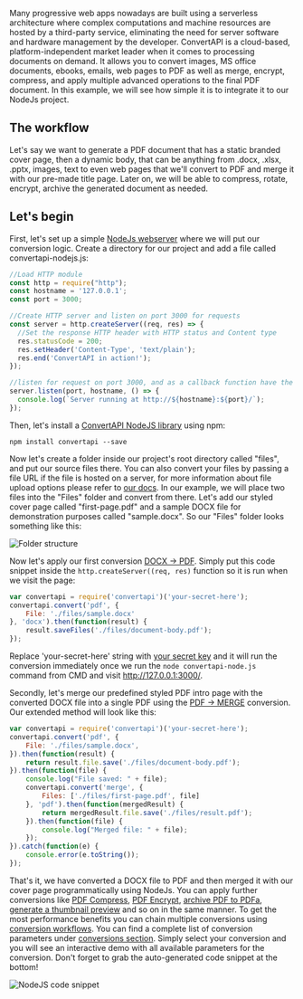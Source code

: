 Many progressive web apps nowadays are built using a serverless architecture where complex computations and machine resources are hosted by a third-party service, 
eliminating the need for server software and hardware management by the developer. 
ConvertAPI is a cloud-based, platform-independent market leader when it comes to processing documents on demand.
It allows you to convert images, MS office documents, ebooks, emails, web pages to PDF as well as merge, encrypt, compress, and apply multiple advanced operations to the
final PDF document. In this example, we will see how simple it is to integrate it to our NodeJs project.

## The workflow

Let's say we want to generate a PDF document that has a static branded cover page, then a dynamic body, that can be anything from .docx, .xlsx, .pptx, images, 
text to even web pages that we'll convert to PDF and merge it with our pre-made title page. Later on, we will be able to compress, rotate, encrypt, archive the generated document as needed.

## Let's begin

First, let's set up a simple [NodeJs webserver](https://nodejs.org/en/docs/guides/getting-started-guide/) where we will put our conversion logic. 
Create a directory for our project and add a file called convertapi-nodejs.js:

```javascript
//Load HTTP module
const http = require("http");
const hostname = '127.0.0.1';
const port = 3000;

//Create HTTP server and listen on port 3000 for requests
const server = http.createServer((req, res) => {
  //Set the response HTTP header with HTTP status and Content type
  res.statusCode = 200;
  res.setHeader('Content-Type', 'text/plain');
  res.end('ConvertAPI in action!');
});

//listen for request on port 3000, and as a callback function have the port listened on logged
server.listen(port, hostname, () => {
  console.log(`Server running at http://${hostname}:${port}/`);
});
```

Then, let's install a [ConvertAPI NodeJS library](https://github.com/ConvertAPI/convertapi-node) using npm:

`npm install convertapi --save`

Now let's create a folder inside our project's root directory called "files", and put our source files there. 
You can also convert your files by passing a file URL if the file is hosted on a server, for more information about file upload options please refer to [our docs](https://www.convertapi.com/doc/upload).
In our example, we will place two files into the "Files" folder and convert from there. 
Let's add our styled cover page called "first-page.pdf" and a sample DOCX file for demonstration purposes called "sample.docx". So our "Files" folder looks something like this:


![Folder structure](https://user-images.githubusercontent.com/62603039/103544276-818e7000-4ea8-11eb-9c49-83c4fb03e326.png)


Now let's apply our first conversion [DOCX -> PDF](https://www.convertapi.com/docx-to-pdf). Simply put this code snippet inside the `http.createServer((req, res)` function so it is run when we visit the page:

```javascript
var convertapi = require('convertapi')('your-secret-here');
convertapi.convert('pdf', {
	File: './files/sample.docx'
}, 'docx').then(function(result) {
	result.saveFiles('./files/document-body.pdf');
});
```

Replace 'your-secret-here' string with [your secret key](https://help.convertapi.com/en/article/how-to-create-a-free-account-2wr644/) and it will run the conversion immediately once we run the `node convertapi-node.js` command from CMD and visit http://127.0.0.1:3000/.

Secondly, let's merge our predefined styled PDF intro page with the converted DOCX file into a single PDF using the [PDF -> MERGE](https://www.convertapi.com/pdf-to-merge) conversion. Our extended method will look like this:

```javascript
var convertapi = require('convertapi')('your-secret-here');
convertapi.convert('pdf', {
	File: './files/sample.docx',
}).then(function(result) {
	return result.file.save('./files/document-body.pdf');
}).then(function(file) {
	console.log("File saved: " + file);
	convertapi.convert('merge', {
		Files: ['./files/first-page.pdf', file]
	}, 'pdf').then(function(mergedResult) {
		return mergedResult.file.save('./files/result.pdf');
	}).then(function(file) {
		console.log("Merged file: " + file);
	});
}).catch(function(e) {
	console.error(e.toString());
});
```

That's it, we have converted a DOCX file to PDF and then merged it with our cover page programmatically using NodeJs. You can apply further conversions like [PDF Compress](https://www.convertapi.com/pdf-to-compress), [PDF Encrypt](https://www.convertapi.com/pdf-to-encrypt), [archive PDF to PDFa](https://www.convertapi.com/pdf-to-pdfa), [generate a thumbnail preview](https://www.convertapi.com/pdf-to-thumbnail) and so on in the same manner. To get the most performance benefits you can chain multiple conversions using [conversion workflows](https://www.convertapi.com/doc/workflows). You can find a complete list of conversion parameters under [conversions section](https://www.convertapi.com/conversions). Simply select your conversion and you will see an interactive demo with all available parameters for the conversion. Don't forget to grab the auto-generated code snippet at the bottom!

![NodeJS code snippet](https://user-images.githubusercontent.com/62603039/103544270-7b988f00-4ea8-11eb-8b29-eb907af8053d.png)

